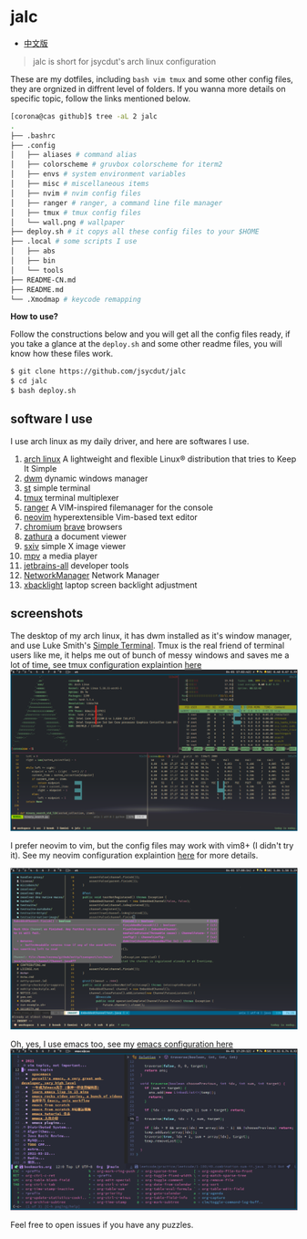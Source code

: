 # jalc

- [中文版](./README-CN.md)

> jalc is short for jsycdut's arch linux configuration

These are my dotfiles, including `bash vim tmux` and some other config files, they are orgnized in diffrent level of folders. If you wanna more details on specific topic, follow the links mentioned below.

```bash
[corona@cas github]$ tree -aL 2 jalc
.
├── .bashrc
├── .config
│   ├── aliases # command alias
│   ├── colorscheme # gruvbox colorscheme for iterm2
│   ├── envs # system environment variables
│   ├── misc # miscellaneous items
│   ├── nvim # nvim config files
│   ├── ranger # ranger, a command line file manager
│   ├── tmux # tmux config files
│   └── wall.png # wallpaper
├── deploy.sh # it copys all these config files to your $HOME
├── .local # some scripts I use
│   ├── abs
│   ├── bin
│   └── tools
├── README-CN.md
├── README.md
└── .Xmodmap # keycode remapping
```

**How to use?**

Follow the constructions below and you will get all the config files ready, if you take a glance at the `deploy.sh` and some other readme files, you will know how these files work.

```bash
$ git clone https://github.com/jsycdut/jalc
$ cd jalc
$ bash deploy.sh
```
## software I use

I use arch linux as my daily driver, and here are softwares I use.

1. [arch linux](https://www.archlinux.org/) A lightweight and flexible Linux® distribution that tries to Keep It Simple
2. [dwm](https://dwm.suckless.org/) dynamic windows manager
3. [st](https://st.suckless.org/) simple terminal
4. [tmux](https://github.com/tmux/tmux) terminal multiplexer
5. [ranger](https://github.com/ranger/ranger) A VIM-inspired filemanager for the console
6. [neovim](https://neovim.io/) hyperextensible Vim-based text editor
7. [chromium](https://www.chromium.org/chromium-projects) [brave](https://brave.com) browsers
8. [zathura](https://pwmt.org/projects/zathura/) a document viewer
9. [sxiv](https://github.com/muennich/sxiv) simple X image viewer
10. [mpv](https://wiki.archlinux.org/index.php/mpv) a media player
11. [jetbrains-all](https://www.jetbrains.com/products.html#type=ide) developer tools
12. [NetworkManager](https://wiki.archlinux.org/index.php/NetworkManager) Network Manager
13. [xbacklight](https://wiki.archlinux.org/index.php/backlight#xbacklight) laptop screen backlight adjustment

## screenshots

The desktop of my arch linux, it has dwm installed as it's window manager, and use Luke Smith's [Simple Terminal](https://github.com/LukeSmithxyz/st). Tmux is the real friend of terminal users like me, it helps me out of bunch of messy windows and saves me a lot of time, see tmux configuration explaintion [here](./.config/tmux/README.md)
![desktop](https://raw.githubusercontent.com/jsycdut/photos/master/arch-linux/tmux-screen.png)

I prefer neovim to vim, but the config files may work with vim8+ (I didn't try it). See my neovim configuration explaintion [here](./.config/nvim/README.md) for more details.

![nvim-screenshot](https://raw.githubusercontent.com/jsycdut/photos/master/arch-linux/neovim.png)

Oh, yes, I use emacs too, see my [emacs configuration here](https://github.com/jsycdut/emacs.d)
![](https://raw.githubusercontent.com/jsycdut/photos/master/arch-linux/emacs.png)

Feel free to open issues if you have any puzzles.
